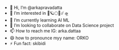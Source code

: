 - 👋 Hi, I’m @arkapravadatta
- 👀 I’m interested in 🚀🪐🌕🌑☄️🛸
- 🌱 I’m currently learning AI ML
- 💞️ I’m looking to collaborate on Data Science project
- 📫 How to reach me IG: arka.dattaa
- 😄 how to pronounce myy name: ORKO
- ⚡ Fun fact: skibidi

<!---
arkapravadatta/arkapravadatta is a ✨ special ✨ repository because its `README.md` (this file) appears on your GitHub profile.
You can click the Preview link to take a look at your changes.
--->
